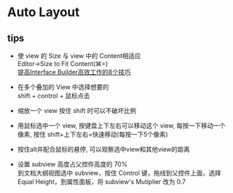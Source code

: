 # Auto Layout

## tips  
- 使 view 的 Size 与 view 中的 Content相适应  
	Editor->Size to Fit Content(⌘=)  
  [提高Interface Builder高效工作的8个技巧](http://beyondvincent.com/2014/03/19/2014-03-18-18-tips-for-working-effectively-with-interface-builder/)

- 在多个叠加的 View 中选择想要的  
	shift + control + 鼠标点击  

- 缩放一个 view 按住 shift 时可以不破坏比例  

- 用鼠标选中一个 view, 按键盘上下左右可以移动这个 view, 每按一下移动一个像素, 按住 shift+上下左右=快速移动(每按一下5个像素)  

- 按住alt并配合鼠标的悬停, 可以观察选中view和其他view的距离  

- 设置 subview 高度占父控件高度的 70%  
到文档大纲视图选中 subview，按住 Control 键，拖线到父控件上面，选择 Equal Height，到属性面板，将 subview's Mutiplier 改为 0.7
